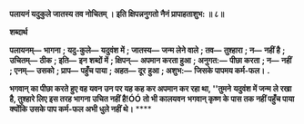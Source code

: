 **पलायनं यदुकुले जातस्य तव नोचितम् ।** **इति क्षिपन्ननुगतो नैनं प्रापाहताशुभ: ॥ ८॥** 

**शब्दार्थ** 

**पलायनम्—** **भागना** **; यदु-कुले—** **यदुवंश में** **; जातस्य—** **जन्म लेने वाले** **; तव—** **तुश्हारा** **; न—** **नहीं है** **; उचितम्—** **ठीक** **; इति—** **इन** **शब्दों में** **; क्षिपन्—** **अपमान करता हुआ** **; अनुगत:—** **पीछा करता** **; न—** **नहीं** **; एनम्—** **उसको** **; प्राप—** **पहुँच पाया** **; अहत—** **दूर** **हुआ** **; अशुभ:—** **जिसके पापमय कर्म-फल।** **.** 

**भगवान् का पीछा करते हुए वह यवन उन पर यह कह कर अपमान कर रहा था, ''तुमने** **यदुवंश में जन्म ले रखा है, तुश्हारे लिए इस तरह भागना उचित नहीं है!ÓÓ तो भी कालयवन** **भगवान् कृष्ण के पास तक नहीं पहुँच पाया क्योंकि उसके पाप कर्म-फल अभी धुले नहीं थे।** **** 